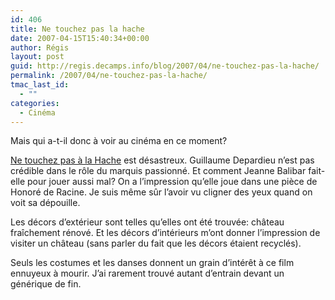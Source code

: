 ```yaml
---
id: 406
title: Ne touchez pas la hache
date: 2007-04-15T15:40:34+00:00
author: Régis
layout: post
guid: http://regis.decamps.info/blog/2007/04/ne-touchez-pas-la-hache/
permalink: /2007/04/ne-touchez-pas-la-hache/
tmac_last_id:
  - ""
categories:
  - Cinéma
---
```

Mais qui a-t-il donc à voir au cinéma en ce moment?

[Ne touchez pas à la Hache](http://www.allocine.fr/film/fichefilm_gen_cfilm=110126.html) est désastreux. Guillaume Depardieu n’est pas crédible dans le rôle du marquis passionné. Et comment Jeanne Balibar fait-elle pour jouer aussi mal? On a l’impression qu’elle joue dans une pièce de Honoré de Racine. Je suis même sûr l’avoir vu cligner des yeux quand on voit sa dépouille. 

Les décors d’extérieur sont telles qu’elles ont été trouvée: château fraîchement rénové. Et les décors d’intérieurs m’ont donner l’impression de visiter un château (sans parler du fait que les décors étaient recyclés).

Seuls les costumes et les danses donnent un grain d’intérêt à ce film ennuyeux à mourir. J’ai rarement trouvé autant d’entrain devant un générique de fin.
